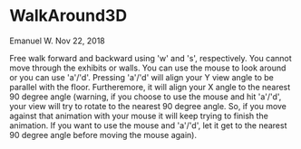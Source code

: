 # WalkAround3D


Emanuel W. Nov 22, 2018

Free walk forward and backward using 'w' and 's', respectively.
You cannot move through the exhibits or walls.
You can use the mouse to look around or you can use 'a'/'d'.
Pressing 'a'/'d' will align your Y view angle to be parallel with the floor. 
Furtheremore, it will align your X angle to the nearest 90 degree angle 
(warning, if you choose to use the mouse and hit 'a'/'d', your view will 
try to rotate to the nearest 90 degree angle. So, if you move against 
that animation with your mouse it will keep trying to finish the animation.
If you want to use the mouse and 'a'/'d', let it get to the nearest 
90 degree angle before moving the mouse again).